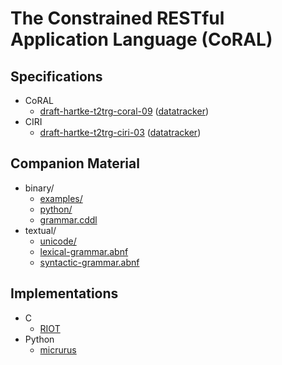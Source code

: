 # The Constrained RESTful Application Language (CoRAL)


## Specifications

* CoRAL
    * [draft-hartke-t2trg-coral-09](https://tools.ietf.org/html/draft-hartke-t2trg-coral-09) ([datatracker](https://datatracker.ietf.org/doc/draft-hartke-t2trg-coral/))
* CIRI
    * [draft-hartke-t2trg-ciri-03](https://tools.ietf.org/html/draft-hartke-t2trg-ciri-03) ([datatracker](https://datatracker.ietf.org/doc/draft-hartke-t2trg-ciri/))


## Companion Material 

* binary/
    * [examples/](binary/examples/)
    * [python/](binary/python/)
    * [grammar.cddl](binary/grammar.cddl)
* textual/
    * [unicode/](textual/unicode/)
    * [lexical-grammar.abnf](textual/lexical-grammar.abnf)
    * [syntactic-grammar.abnf](textual/syntactic-grammar.abnf)


## Implementations

* C
    * [RIOT](https://github.com/leandrolanzieri/RIOT/tree/pr/sys-coral)
* Python
    * [micrurus](https://gitlab.com/chrysn/micrurus)
